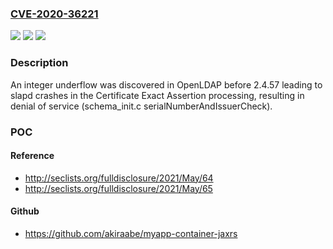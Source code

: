 ### [CVE-2020-36221](https://cve.mitre.org/cgi-bin/cvename.cgi?name=CVE-2020-36221)
![](https://img.shields.io/static/v1?label=Product&message=n%2Fa&color=blue)
![](https://img.shields.io/static/v1?label=Version&message=n%2Fa&color=blue)
![](https://img.shields.io/static/v1?label=Vulnerability&message=n%2Fa&color=brighgreen)

### Description

An integer underflow was discovered in OpenLDAP before 2.4.57 leading to slapd crashes in the Certificate Exact Assertion processing, resulting in denial of service (schema_init.c serialNumberAndIssuerCheck).

### POC

#### Reference
- http://seclists.org/fulldisclosure/2021/May/64
- http://seclists.org/fulldisclosure/2021/May/65

#### Github
- https://github.com/akiraabe/myapp-container-jaxrs

